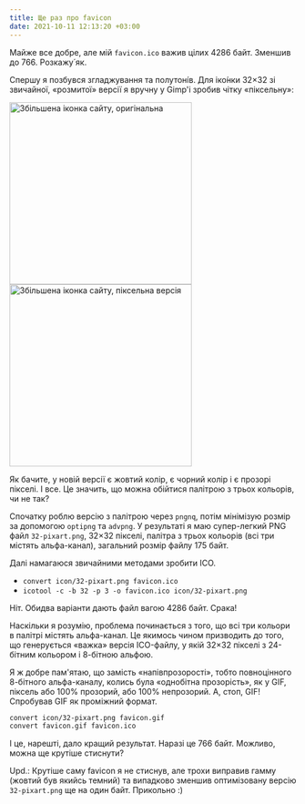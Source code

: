 ```yaml
---
title: Ще раз про favicon
date: 2021-10-11 12:13:20 +03:00
---
```


Майже все добре, але мій `favicon.ico` важив цілих 4286 байт. Зменшив до 766. Розкажу́ як.

Спершу я позбувся згладжування та полутоні́в. Для іко́нки 32×32 зі звичайної, «розмитої» версії я вручну у Gimp'і зробив чітку «піксельну»:

<img src="/uploads/favicon-blur.png" width="320" height="320" alt="Збільшена іконка сайту, оригінальна">
<img src="/uploads/favicon-big.png" width="320" height="320" alt="Збільшена іконка сайту, піксельна версія">

Як бачите, у новій версії є жовтий колір, є чорний колір і є прозорі пікселі. І все. Це значить, що можна обійтися палітрою з трьох кольорів, чи не так?

Спочатку роблю версію з палітрою через `pngnq`, потім мінімізую розмір за допомогою `optipng` та `advpng`. У результаті я маю супер-легкий PNG файл `32-pixart.png`, 32×32 пікселі, палітра з трьох кольорів (всі три містять альфа-канал), загальний розмір файлу 175 байт.

Далі намагаюся звичайними методами зробити ICO.

  - `convert icon/32-pixart.png favicon.ico`
  - `icotool -c -b 32 -p 3 -o favicon.ico icon/32-pixart.png`

Ніт. Обидва варіанти дають файл вагою 4286 байт. Срака!

Наскільки я розумію, проблема починається з того, що всі три кольори в палітрі містять альфа-канал. Це якимось чином призводить до того, що генерується «важка» версія ICO-файлу, у якій 32×32 пікселі з 24-бітним кольором і 8-бітною альфою.

Я ж добре пам'ятаю, що замість «напівпрозорості», тобто повноцінного 8-бітного альфа-каналу, колись була «однобітна прозорість», як у GIF, піксель або 100% прозорий, або 100% непрозорий. А, стоп, GIF! Спробував GIF як проміжний формат.

```sh
convert icon/32-pixart.png favicon.gif
convert favicon.gif favicon.ico
```

І це, нарешті, дало кращий результат. Наразі це 766 байт. Можливо, можна ще крутіше стиснути?

Upd.: Крутіше саму favicon я не стиснув, але трохи виправив гамму (жовтий був якийсь темний) та випадково зменшив оптимізовану версію `32-pixart.png` ще на один байт. Прикольно :)
